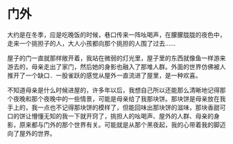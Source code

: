 # 门外

大约是在冬季，应是吃晚饭的时候，巷口传来一阵吆喝声，在朦朦胧胧的夜色中，走来一个挑担子的人，大人小孩都向那个挑担的人围了过去…… 

屋子的门一直就那样敞开着，我站在微弱的灯光里，屋子里的东西就像鱼一样游来游去的，母亲走出了家门，然后她的身影也融入了那堆人群。外面的世界仿佛被人推开了一个缺口．一股雀跃的感觉从屋外一直流进了屋里，是一种欢喜。 

不知道母亲是什么时候进屋的，许多年以后，我想自己所以还能那么清晰地记得那个夜晚和那个夜晚中的一些情景，可能是母亲给了我那块饼。那块饼是母亲放在我手上的，我一点也不记得那块饼的模样了，但能回味出那块饼的滋味，那块香甜可口的饼让懵懂无知的我一下就开窍了，挑担人的吆喝声、屋外的人群、母亲的身影，原来都与门外的那个世界有关。可能就是从那个黑夜起，我的心带着我的脚迈向了屋外的世界。
 